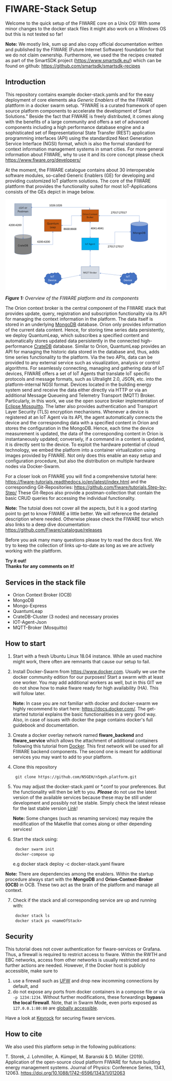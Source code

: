 # FIWARE-Stack Setup

Welcome to the quick setup of the FIWARE core on a Unix OS! 
With some minor changes to the docker stack files it might also work on a Windows OS but this is not tested so far! 

**Note:** We mostly link, sum up and also copy official documentation written and published by the FIWARE (Future Internet Software) foundation for that we do not claim ownership. Furthermore, we used the the recipes created as part of the SmartSDK project (https://www.smartsdk.eu/) which can be found on github:
https://github.com/smartsdk/smartsdk-recipes

## Introduction

This repository contains example docker-stack.yamls and for the easy deployment of core elements aka *Generic Enablers* of the the FIWARE plattform in a docker swarm setup.
"FIWARE is a curated framework of open source platform components to
 accelerate the development of Smart Solutions." 
 Beside the fact that FIWARE is freely distributed, it comes along with the benefits of a large community and offers a set of advanced components including a high performance database engine and a sophisticated set of Representational State Transfer (REST) application programming interfaces (API) using the standardized Next Generation Service Interface (NGSI) format, which is also the formal standard for context information management systems in smart cities.
 For more general information about FIWARE, why to use it and its core concept please check https://www.fiware.org/developers/ <br>

At the moment, the FIWARE catalogue contains about 30 interoperable software modules, so-called Generic Enablers (GE) for developing and providing customized IoT platform solutions.
The core of the FIWARE plattform that provides the functionality suited for most IoT-Applications consists of the GEs depict in image below. 
 
![Overview of the core generic enablers of fiware](docs/figures/Fiware.png)

***Figure 1:*** *Overview of the FIWARE platform and its components*


The Orion context broker is the central component of the FIWARE stack that provides update, query, registration and subscription functionality via its API for managing the context information in the platform.
The data itself is stored in an underlying [MongoDB](https://www.mongodb.com/) database.
Orion only provides information of the current data content.
Hence, for storing time series data persistently, we deploy QuantumLeap, which subscribes a specified content and automatically stores updated data persistently in the connected high-performance [CrateDB](https://crate.io/) database.
Similar to Orion, QuantumLeap provides an API for managing the historic data stored in the database and, thus, adds time series functionality to the platform. 
Via the two APIs, data can be provided to any external service such as visualization, analysis or control algorithms.
For seamlessly connecting, managing and gathering data of IoT devices, FIWARE offers a set of IoT Agents that translate IoT specific protocols and message formats, such as Ultralight 2.0, JSON, etc. into the platform-internal NGSI format.
Devices located in the building energy system send and receive the data either directly via HTTP or via an additional Message Queueing and Telemetry Transport (MQTT) Broker.
Particularly, in this work, we use the open source broker implementation of [Eclipse Mosquitto](https://mosquitto.org/).
The latter also provides authentication and Transport Layer Security (TLS) encryption mechanisms.
Whenever a device is registered at an IoT Agent via its API, the agent automatically connects the device and the corresponding data with a specified content in Orion and stores the configuration in the MongoDB.
Hence, each time the device measurement is updated, the data of the corresponding content in Orion is instantaneously updated; conversely, if a command in a content is updated, it is directly sent to the device.
To exploit the hardware potential of cloud technology, we embed the platform into a container virtualization using images provided by FIWARE. 
Not only does this enable an easy setup and configuration procedure, but also the distribution on multiple hardware nodes via Docker-Swarm.

 For a closer look on FIWARE you will find a comprehensive tutorial here:
 https://fiware-tutorials.readthedocs.io/en/latest/index.html and the corresponding Git-Repositories: https://github.com/fiware/tutorials.Step-by-Step/ 
 These Git-Repos also provide a postman-collection that contain the basic CRUD queries for accessing the individual functionality. 

**Note:** The tutoial does not cover all the aspects, but it is a good
 starting point to get to know FIWARE a little better. 
 We will reference the detailed description where needed.
 Otherwise please check the FIWARE tour which also links to a deep dive documentation:
https://github.com/Fiware/catalogue/releases

Before you ask many many questions please try to read the docs first. 
We try to keep the collection of links up-to-date as long as we are actively working with the plattform.
<br>

**Try it out!<br>
Thanks for any comments on it!**

## Services in the stack file 
* Orion Context Broker (OCB)
* MongoDB
* Mongo-Express
* QuantumLeap
* CrateDB-Cluster (3 nodes) and necessary proxies
* IOT-Agent-Json
* MQTT-Broker (Mosquitto)

## How to start

1. Start with a fresh Ubuntu Linux 18.04 instance. While an used machine might work, there often are remnants that cause our setup to fail.

2. Install Docker-Swarm from https://www.docker.com. Usually we use the docker community edition for our purposes! Start a swarm with at least one worker. You may add additional workers as well, but in this GIT we do not show how to make fiware ready for high availability (HA). This will follow later.

      **Note:** In case you are not familiar with docker and docker-swarm we highly recommend to start here: https://docs.docker.com/. The get-started tutorial explains the basic functionalities in a very good way. Also, in case of issues with docker the page contains docker's full guidebook and documentation.

3. Create a docker overlay network named **fiware_backend** and **fiware_service** which allows the attachment of additional containers following this tutorial from [Docker](https://docs.docker.com/network/network-tutorial-overlay/).
This first network will be used for all FIWARE backend components.
The second one is meant for additional services you may want to add to your platform.

4. Clone this repository

        git clone https://github.com/N5GEH/n5geh.platform.git

5. You may adjust the docker-stack.yaml or *.conf to your preferences. But the
functionality will then be left to you. 
**_Please_** do not use the latest version of the available services because these may be still under development and possibly not be stable. 
Simply check the latest release for the last stable version [Link](https://github.com/FIWARE/catalogue/releases)!

    **Note:** Some changes (such as renaming services) may require the modification of the Makefile that comes along or other depending services!

6. Start the stack using:

        docker swarm init
        docker-compose up

    e.g    docker stack deploy -c docker-stack.yaml fiware

  **Note:** There are dependencies among the enablers. Within the startup procedure always start with the **MongoDB** and **Orion-Context-Broker (OCB)** in OCB. 
  These two act as the brain of the platform and manage all context.
  
7. Check if the stack and all corresponding service are up and running with:
    
        docker stack ls
        docker stack ps <nameOfStack>  

## Security

This tutorial does not cover authentication for fiware-services or Grafana.
Thus, a firewall is required to restrict access to fiware.
Within the RWTH and EBC networks, access from other networks is usually restricted and no further actions are needed.
However, if the Docker host is publicly accessible, make sure to
  1. use a firewall such as [UFW](https://www.digitalocean.com/community/tutorials/how-to-set-up-a-firewall-with-ufw-on-ubuntu-18-04) and drop new incomming connections by default, and
  2. do not expose any ports from docker containers in a compose file or via `-p 1234:1234`. Without further modifications, these forwardings __bypass the local firewall__. Note, that in Swarm Mode, even ports exposed as `127.0.0.1:80:80` are [globally accessible](https://github.com/moby/moby/issues/32299#issuecomment-290978794).

Have a look at [Keyrock](https://fiware-idm.readthedocs.io/en/latest/) for securing fiware services.

## How to cite

We also used this platform setup in the following publications:

T. Storek, J. Lohmöller, A. Kümpel, M. Baranski & D. Müller (2019). Application of the open-source cloud platform FIWARE for future building energy management systems. Journal of Physics: Conference Series, 1343, 12063. https://doi.org/10.1088/1742-6596/1343/1/012063
